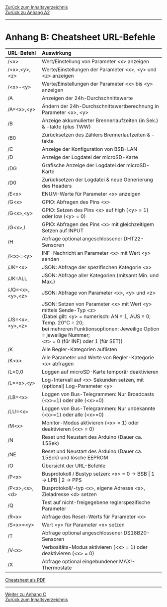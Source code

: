 [Zurück zum Inhaltsverzeichnis](inhaltsverzeichnis.md)  
[Zurück zu Anhang A2](anhang_a2.md)    
    
---
    

    

# Anhang B: Cheatsheet URL-Befehle #

| URL-Befehl                | Auswirkung                                                                |
|:--------------------------|:--------------------------------------------------------------------------|
|  /\<x\>                   | Wert/Einstellung von Parameter \<x\> anzeigen  
|  /\<x\>,\<y\>,\<z\>       | Werte/Einstellungen der Parameter \<x\>, \<y\> und \<z\> anzeigen  
|  /\<x\>-\<y\>             | Werte/Einstellungen der Parameter \<x\> bis \<y\> anzeigen  
|  /A                       | Anzeigen der 24h-Durchschnittswerte  
|  /A=\<x\>,\<y\>           | Ändern der 24h-Durchschnittswertberechnung in Parameter \<x\>, \<y\>  
|  /B                       | Anzeige akkumulierter Brennerlaufzeiten (in Sek.) & -takte (plus TWW)  
|  /B0                      | Zurücksetzen des Zählers Brennerlaufzeiten & -takte  
|  /C                       | Anzeige der Konfiguration von BSB-LAN  
|  /D                       | Anzeige der Logdatei der microSD-Karte  
|  /DG                      | Grafische Anzeige der Logdatei der microSD-Karte  
|  /D0                      | Zurücksetzen der Logdatei & neue Generierung des Headers  
|  /E\<x\>                  | ENUM-Werte für Parameter \<x\> anzeigen  
|  /G\<x\>                  | GPIO: Abfragen des Pins \<x\>  
|  /G\<x\>,\<y\>            | GPIO: Setzen des Pins \<x\> auf high (\<y\> = 1) oder low (\<y\> = 0)  
|  /G\<x\>,I                | GPIO: Abfragen des Pins \<x\> mit gleichzeitigem Setzen auf INPUT  
|  /H                       | Abfrage optional angeschlossener DHT22-Sensoren  
|  /I\<x\>=\<y\>            | INF-Nachricht an Parameter \<x\> mit Wert \<y\> senden  
|  /JK=\<x\>        	    | JSON: Abfrage der spezifischen Kategorie \<x\>  
|  /JK=ALL        	        | JSON: Abfrage aller Kategorien (mitsamt Min. und Max.)  
|  /JQ=\<x\>,\<y\>,\<z\>    | JSON: Abfrage von Parameter \<x\>, \<y\> und \<z\>  
|  /JS=\<x\>,\<y\>,\<z\>    | JSON: Setzen von Parameter \<x\> mit Wert \<y\> mittels Sende-Typ \<z\><br>(Dabei gilt: \<y\> = numerisch: AN = 1, AUS = 0; Temp. 20°C = 20;<br>bei mehreren Funktionsoptionen: Jeweilige Option = jeweilige Nummer;<br>\<z\> = 0 (für INF) oder 1 (für SET))  
|  /K                       | Alle Regler-Kategorien auflisten  
|  /K\<x\>                  | Alle Parameter und Werte von Regler-Kategorie \<x\> abfragen  
|  /L=0,0                   | Loggen auf microSD-Karte temporär deaktivieren  
|  /L=\<x\>,\<y\>           | Log-Intervall auf \<x\> Sekunden setzen, mit (optional) Log-Parameter \<y\>  
|  /LB=\<x\>                | Loggen von Bus-Telegrammen: Nur Broadcasts (\<x\>=1) oder alle (\<x\>=0)  
|  /LU=\<x\>                | Loggen von Bus-Telegrammen: Nur unbekannte (\<x\>=1) oder alle (\<x\>=0)  
|  /M\<x\>                  | Monitor-Modus aktivieren (\<x\> = 1) oder deaktivieren (\<x\> = 0)  
|  /N                       | Reset und Neustart des Arduino (Dauer ca. 15Sek)  
|  /NE                      | Reset und Neustart des Arduino (Dauer ca. 15Sek) und lösche EEPROM  
|  /O                       | Übersicht der URL-Befehle  
|  /P\<x\>                  | Busprotokoll / Bustyp setzen: \<x\> = 0 → BSB \| 1 → LPB \| 2 → PPS  
|  /P\<x\>,\<s\>,\<d\>      | Busprotokoll/-typ \<x\>, eigene Adresse \<s\>, Zieladresse \<d\> setzen  
|  /Q                       | Test auf nicht-freigegebene reglerspezifische Parameter  
|  /R\<x\>                  | Abfrage des Reset-Werts für Parameter \<x\>  
|  /S\<x\>=\<y\>            | Wert \<y\> für Parameter \<x\> setzen  
|  /T                       | Abfrage optional angeschlossener DS18B20-Sensoren  
|  /V\<x\>                  | Verbositäts-Modus aktivieren (\<x\> = 1) oder deaktivieren (\<x\> = 0)  
|  /X                       | Abfrage optional eingebundener MAX!-Thermostate  

       
[Cheatsheet als PDF](https://github.com/1coderookie/BSB-LPB-LAN/raw/master/Cheatsheet%20URL-Befehle.pdf)
    
---
    

     
[Weiter zu Anhang C](anhang_c.md)      
[Zurück zum Inhaltsverzeichnis](inhaltsverzeichnis.md)  

